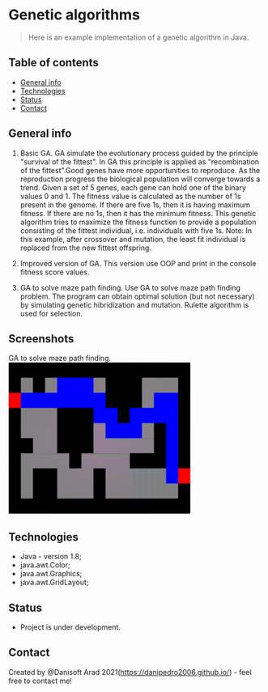 # Genetic algorithms
> Here is an example implementation of a genetic algorithm in Java.

## Table of contents
* [General info](#general-info)
* [Technologies](#technologies)
* [Status](#status)
* [Contact](#contact)

## General info
1. Basic GA.
GA simulate the evolutionary process guided by the principle "survival of the fittest". In GA this principle is applied as "recombination of the fittest".Good genes have more opportunities to reproduce. As the reproduction progress the biological population will converge towards a trend.
Given a set of 5 genes, each gene can hold one of the binary values 0 and 1.
The fitness value is calculated as the number of 1s present in the genome. If there are five 1s, then it is having maximum fitness. If there are no 1s, then it has the minimum fitness.
This genetic algorithm tries to maximize the fitness function to provide a population consisting of the fittest individual, i.e. individuals with five 1s.
Note: In this example, after crossover and mutation, the least fit individual is replaced from the new fittest offspring.

2. Improved version of GA.
This version use OOP and print in the console fitness score values.

3. GA to solve maze path finding.
Use GA to solve maze path finding problem. The program can obtain optimal solution (but not necessary) by simulating genetic hibridization and mutation. Rulette algorithm is used for selection.

## Screenshots
GA to solve maze path finding.  
<img src=https://github.com/danipedro2006/Genetic-algorithms/blob/master/src/maze%20solving%20GA/Screenshot.gif width="360" height="300">  

## Technologies
* Java - version 1.8;
* java.awt.Color;
* java.awt.Graphics;
* java.awt.GridLayout;


## Status
* Project is under development. 

## Contact
Created by @Danisoft Arad 2021(https://danipedro2006.github.io/) - feel free to contact me!